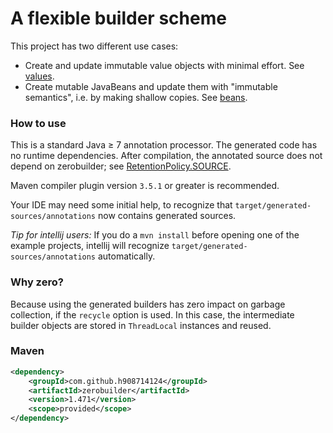 # A flexible builder scheme

This project has two different use cases:

* Create and update immutable value objects with minimal effort. 
  See [values](values.md).
* Create mutable JavaBeans and update them with "immutable semantics", i.e. by making shallow copies.
  See [beans](beans.md).

### How to use

This is a standard Java &ge; 7 annotation processor.
The generated code has no runtime dependencies.
After compilation, the annotated source does not depend on zerobuilder; see
[RetentionPolicy.SOURCE](https://docs.oracle.com/javase/7/docs/api/java/lang/annotation/RetentionPolicy.html#SOURCE).

Maven compiler plugin version `3.5.1` or greater is recommended.

Your IDE may need some initial help, to recognize that `target/generated-sources/annotations`
now contains generated sources.

<em>Tip for intellij users:</em> If you do a `mvn install` before opening one of the example projects,
intellij will recognize `target/generated-sources/annotations` automatically.

### Why zero?

Because using the generated builders has zero impact on garbage collection, if the `recycle` option is used.
In this case, the intermediate builder objects are stored in `ThreadLocal` instances and reused.

### Maven

````xml
<dependency>
    <groupId>com.github.h908714124</groupId>
    <artifactId>zerobuilder</artifactId>
    <version>1.471</version>
    <scope>provided</scope>
</dependency>
````
